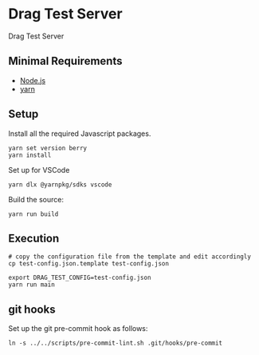# Drag Test Server

Drag Test Server

## Minimal Requirements

- [Node.js](https://nodejs.org/)
- [yarn](https://yarnpkg.com/)

## Setup

Install all the required Javascript packages.

    yarn set version berry
    yarn install

Set up for VSCode

    yarn dlx @yarnpkg/sdks vscode

Build the source:

    yarn run build

## Execution

    # copy the configuration file from the template and edit accordingly
    cp test-config.json.template test-config.json

    export DRAG_TEST_CONFIG=test-config.json
    yarn run main

## git hooks

Set up the git pre-commit hook as follows:

    ln -s ../../scripts/pre-commit-lint.sh .git/hooks/pre-commit

